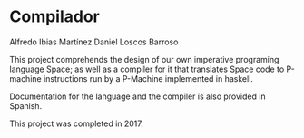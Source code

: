 # Compilador
Alfredo Ibias Martínez
Daniel Loscos Barroso

This project comprehends the design of our own imperative programing language Space; as well as a compiler for it that translates Space code to P-machine instructions run by a P-Machine implemented in haskell.

Documentation for the language and the compiler is also provided in Spanish.

This project was completed in 2017.
